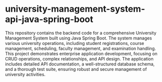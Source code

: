 # university-management-system-api-java-spring-boot
 This repository contains the backend code for a comprehensive University Management System built using Java Spring Boot. The system manages various university operations, including student registrations, course management, scheduling, faculty management, and examination handling. This project demonstrates enterprise application development, focusing on CRUD operations, complex relationships, and API design. The application includes detailed API documentation, a well-structured database schema, and a thorough test suite, ensuring robust and secure management of university activities.
